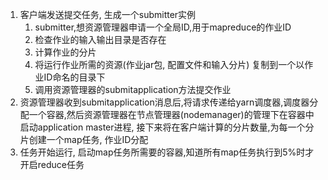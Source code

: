 <!--
 * Author       : ajin
 * Date         : 2020-02-28 14:17:28
 * Description  : 
 * email        : ajin_w@163.com
 * ajin是最好的人啦
 -->

1. 客户端发送提交任务, 生成一个submitter实例
    1. submitter,想资源管理器申请一个全局ID,用于mapreduce的作业ID
    2. 检查作业的输入输出目录是否存在
    3. 计算作业的分片
    4. 将运行作业所需的资源(作业jar包, 配置文件和输入分片) 复制到一个以作业ID命名的目录下
    5. 调用资源管理器的submitapplication方法提交作业
2. 资源管理器收到submitapplication消息后,将请求传递给yarn调度器,调度器分配一个容器,然后资源管理器在节点管理器(nodemanager)的管理下在容器中启动application master进程, 接下来将在客户端计算的分片数量,为每一个分片创建一个map任务, 作业ID分配
3. 任务开始运行, 启动map任务所需要的容器,知道所有map任务执行到5%时才开启reduce任务

